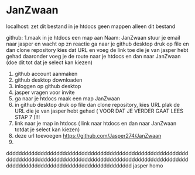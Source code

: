 # JanZwaan

localhost:
zet dit bestand in je htdocs geen mappen alleen dit bestand

github:
1.maak in je htdocs een map aan Naam: JanZwaan
stuur je email naar jasper en wacht op zn reactie
ga naar je github desktop druk op file en dan clone repository 
kies dat URL en voeg de link toe die je van jasper hebt gehad
daaronder voeg je de route naar je htdocs en dan naar JanZwaan (doe dit tot dat je select kan kiezen)

1. github account aanmaken
2. github desktop downloaden
3. inloggen op github desktop
4. jasper vragen voor invite
5. ga naar je htdocs maak een map JanZwaan
6. in github desktop druk op file dan clone repository, kies URL plak de URL die je van jasper hebt gehad ( VOOR DAT JE VERDER GAAT LEES STAP 7 )!!!
7. link naar je map in htdocs ( link naar htdocs en dan naar JanZwaan totdat je select kan kiezen)
8. deze url toevoegen https://github.com/Jasper274/JanZwaan
9.
dddddddddddddddddddddddddddddddddddddddddddddddddddddddddddddddddddddddddddddddddddddddddddddddddddddddddddddddddddddddddddddddddddddddddddddddddddddddddddd
jasper homo